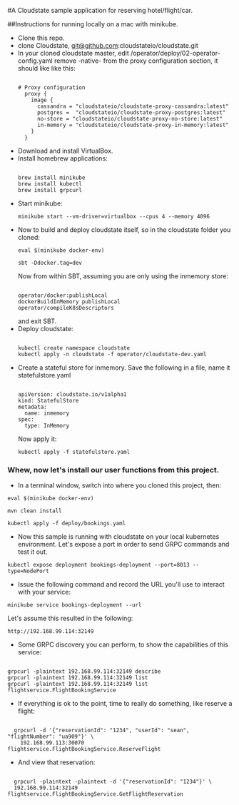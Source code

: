 #A Cloudstate sample application for reserving hotel/flight/car.

##Instructions for running locally on a mac with minikube.

* Clone this repo.
* clone Cloudstate, git@github.com:cloudstateio/cloudstate.git
* In your cloned cloudstate master, edit /operator/deploy/02-operator-config.yaml
  remove -native- from the proxy configuration section, it should like like this:
  <pre><code>
  # Proxy configuration
    proxy {
      image {
        cassandra = "cloudstateio/cloudstate-proxy-cassandra:latest"
        postgres =  "cloudstateio/cloudstate-proxy-postgres:latest"
        no-store = "cloudstateio/cloudstate-proxy-no-store:latest"
        in-memory = "cloudstateio/cloudstate-proxy-in-memory:latest"
      }
    }
  </code></pre>
* Download and install VirtualBox.
* Install homebrew applications:
  <pre><code>
  brew install minikube
  brew install kubectl
  brew install grpcurl
  </code></pre>
* Start minikube:
  <pre><code>minikube start --vm-driver=virtualbox --cpus 4 --memory 4096</code></pre>
* Now to build and deploy cloudstate itself, so in the cloudstate folder you cloned:
  <pre><code>eval $(minikube docker-env)</code></pre>
  <pre><code>sbt -Ddocker.tag=dev</code></pre>
  Now from within SBT, assuming you are only using the inmemory store:
  <pre><code>
  operator/docker:publishLocal
  dockerBuildInMemory publishLocal
  operator/compileK8sDescriptors
  </code></pre>
  and exit SBT.
* Deploy cloudstate:
  <pre><code>
  kubectl create namespace cloudstate
  kubectl apply -n cloudstate -f operator/cloudstate-dev.yaml
  </code></pre>
* Create a stateful store for inmemory. Save the following in a file, name it statefulstore.yaml
  <pre><code>
  apiVersion: cloudstate.io/v1alpha1
  kind: StatefulStore
  metadata:
    name: inmemory
  spec:
    type: InMemory
  </code></pre>
  Now apply it:
  <pre><code>kubectl apply -f statefulstore.yaml</code></pre>
### Whew, now let's install our user functions from this project.
* In a terminal window, switch into where you cloned this project, then:
<pre><code>eval $(minikube docker-env)</code></pre>
<pre><code>mvn clean install</code></pre>
<pre><code>kubectl apply -f deploy/bookings.yaml</code></pre>
* Now this sample is running with cloudstate on your local kubernetes environment. Let's expose a port in order to send GRPC commands and test it out.
<pre><code>kubectl expose deployment bookings-deployment --port=8013 --type=NodePort</code></pre>
* Issue the following command and record the URL you'll use to interact with your service:
<pre><code>minikube service bookings-deployment --url</code></pre>
Let's assume this resulted in the following:
<pre><code>http://192.168.99.114:32149</code></pre>
* Some GRPC discovery you can perform, to show the capabilities of this service:
<pre><code>
grpcurl -plaintext 192.168.99.114:32149 describe
grpcurl -plaintext 192.168.99.114:32149 list
grpcurl -plaintext 192.168.99.114:32149 list flightservice.FlightBookingService
</code></pre>
* If everything is ok to the point, time to really do something, like reserve a flight:
<pre><code>
  grpcurl -d '{"reservationId": "1234", "userId": "sean", "flightNumber": "ua909"}' \
    192.168.99.113:30070 flightservice.FlightBookingService.ReserveFlight
</code></pre>
* And view that reservation:
<pre><code>
  grpcurl -plaintext -plaintext -d '{"reservationId": "1234"}' \
  192.168.99.114:32149 flightservice.FlightBookingService.GetFlightReservation